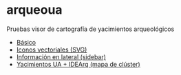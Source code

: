 # arqueoua
Pruebas visor de cartografía de yacimientos arqueológicos

- [Básico](https://josemamira.github.io/arqueoua/index.html)
- [Iconos vectoriales (SVG)](https://josemamira.github.io/arqueoua/index2.html)
- [Información en lateral (sidebar)](https://josemamira.github.io/arqueoua/index2.html)
- [Yacimientos UA + IDEArq (mapa de clúster)](https://josemamira.github.io/arqueoua/index2.html)
